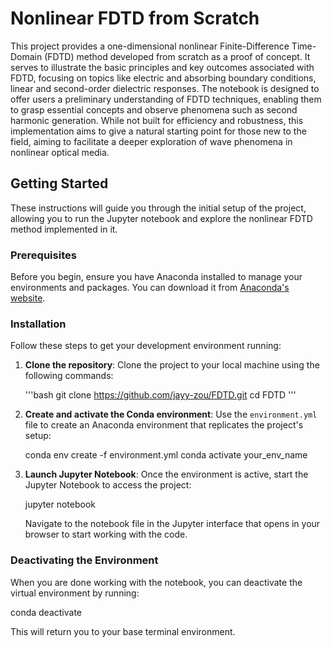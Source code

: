 # Nonlinear FDTD from Scratch

This project provides a one-dimensional nonlinear Finite-Difference Time-Domain (FDTD) method developed from scratch as a proof of concept. It serves to illustrate the basic principles and key outcomes associated with FDTD, focusing on topics like electric and absorbing boundary conditions, linear and second-order dielectric responses. The notebook is designed to offer users a preliminary understanding of FDTD techniques, enabling them to grasp essential concepts and observe phenomena such as second harmonic generation. While not built for efficiency and robustness, this implementation aims to give a natural starting point for those new to the field, aiming to facilitate a deeper exploration of wave phenomena in nonlinear optical media.

## Getting Started

These instructions will guide you through the initial setup of the project, allowing you to run the Jupyter notebook and explore the nonlinear FDTD method implemented in it.

### Prerequisites

Before you begin, ensure you have Anaconda installed to manage your environments and packages. You can download it from [Anaconda's website](https://www.anaconda.com/products/distribution).

### Installation

Follow these steps to get your development environment running:

1. **Clone the repository**:
   Clone the project to your local machine using the following commands:

   '''bash
   git clone https://github.com/jayy-zou/FDTD.git
   cd FDTD
   '''

2. **Create and activate the Conda environment**:
   Use the `environment.yml` file to create an Anaconda environment that replicates the project's setup:

   conda env create -f environment.yml
   conda activate your_env_name

3. **Launch Jupyter Notebook**:
   Once the environment is active, start the Jupyter Notebook to access the project:

   jupyter notebook

   Navigate to the notebook file in the Jupyter interface that opens in your browser to start working with the code.

### Deactivating the Environment

When you are done working with the notebook, you can deactivate the virtual environment by running:

   conda deactivate

This will return you to your base terminal environment.

